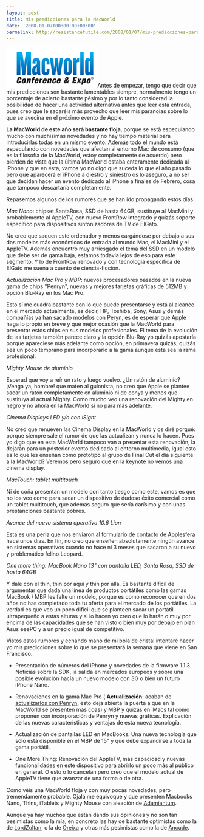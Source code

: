 ```yaml
---
layout: post
title: Mis predicciones para la MacWorld
date: '2008-01-07T00:00:00+00:00'
permalink: http://resistancefutile.com/2008/01/07/mis-predicciones-para-la-macworld/
---
```

<img src='/assets/macworld.png' alt='MacWorld' class="derecha" />Antes de empezar, tengo que decir que mis predicciones son bastante lamentables siempre, normalmente tengo un porcentaje de acierto bastante pésimo y por lo tanto considerad la posibilidad de hacer una actividad alternativa antes que leer esta entrada, pues creo que le sacaréis más provecho que leer mis paranoias sobre lo que se avecina en el próximo evento de Apple.

<strong>La MacWorld de este año será bastante floja</strong>, porque se està especulando mucho con muchisimas novedades y no hay tiempo material para introducirlas todas en un mismo evento. Además todo el mundo está especulando con novedades que afectan al entorno Mac de consumo (que es la filosofía de la MacWorld, estoy completamente de acuerdo) pero pierden de vista que la última MacWorld estaba enteramente dedicada al iPhone y que en ésta, vamos yo no digo que suceda lo que el año pasado pero que aparecerá el iPhone a diestro y siniestro os lo aseguro, a no ser que decidan hacer un evento dedicado al iPhone a finales de Febrero, cosa que tampoco descartaría completamente.

Repasemos algunos de los rumores que se han ido propagando estos días

<em>Mac Nano</em>: chipset SantaRosa, SSD de hasta 64GB, sustituye al MacMini y probablemente al AppleTV, con nuevo FrontRow integrado y quizás soporte específico para dispositivos sintonizadores de TV de ElGato.  

No creo que saquen este ordenador y menos cargándose por debajo a sus dos modelos más económicos de entrada al mundo Mac, el MacMini y el AppleTV. Además encuentro muy arriesgado el tema del SSD en un modelo que debe ser de gama baja, estamos todavía lejos de eso para este segmento. Y lo de FrontRow renovado y con tecnología específica de ElGato me suena a cuento de ciencia-ficción. 

<em>Actualización Mac Pro y MBP</em>: nuevos procesadores basados en la nueva gama de chips "Penryn", nuevas y mejores tarjetas gráficas de 512MB y opción Blu-Ray en los Mac Pro.

Esto sí me cuadra bastante con lo que puede presentarse y está al alcance en el mercado actualmente, es decir, HP, Toshiba, Sony, Asus y demás compañías ya han sacado modelos con Peryn, es de esperar que Apple haga lo propio en breve y qué mejor ocasión que la MacWorld para presentar estos chips en sus modelos profesionales. El tema de la evolución de las tarjetas también parece claro y la opción Blu-Ray yo quizás apostaría porque apareciese más adelante como opción, en primavera quizás, quizás sea un poco temprano para incorporarlo a la gama aunque ésta sea la rama profesional.

<em>Mighty Mouse de aluminio</em>

Esperad que voy a reír un rato y luego vuelvo. ¿Un ratón de aluminio? ¡Venga ya, hombre! que maten al guionista, no creo que Apple se plantee sacar un ratón completamente en aluminio ni de conya y menos que sustituya al actual Mighty. Como mucho veo una renovación del Mighty en negro y no ahora en la MacWorld si no para más adelante.

<em>Cinema Displays LED y/o con iSight</em>

No creo que renueven las Cinema Display en la MacWorld y os diré porqué: porque siempre sale el rumor de que las actualizan y nunca lo hacen. Pues yo digo que en esta MacWorld tampoco van a presentar esta renovación, la dejarán para un posterior evento dedicado al entorno multimedia, igual esto es lo que les enseñan como prototipo al grupo de Final Cut el día siguiente a la MacWorld? Veremos pero seguro que en la keynote no vemos una cinema display.

<em>MacTouch: tablet multitouch</em> 

Ni de coña presentan un modelo con tanto tiesgo como este, vamos es que no los veo como para sacar un dispositivo de dudoso éxito comercial como un tablet multitouch, que además seguro que sería carísimo y con unas prestanciones bastante pobres.

<em>Avance del nuevo sistema operativo 10.6 Lion</em>

Ésta es una perla que nos enviaron al formulario de contacto de Applesfera hace unos días. En fin, no creo que enseñen absolutamente ningún avance en sistemas operativos cuando no hace ni 3 meses que sacaron a su nuevo y problemático felino Leopard.

<em>One more thing: MacBook Nano 13" con pantalla LED, Santa Rosa, SSD de hasta 64GB</em> 

Y dale con el thin, thin por aquí y thin por allá. Es bastante difícil de argumentar que dada una línea de productos portátiles como las gamas MacBook / MBP  les falte un modelo, porque es como reconocer que en dos años no has completado toda tu oferta para el mercado de los portátiles. La verdad es que veo un poco difícil que se planteen sacar un portátil ultrapequeño a estas alturas y si lo hacen yo creo que lo harán o muy por encima de las capacidades que se han visto o bien muy por debajo en plan Asus eeePC y a un precio igual de competitivo.

Vistos estos rumores y echando mano de mi bola de cristal intentaré hacer yo mis predicciones sobre lo que se presentará la semana que viene en San Francisco.

- Presentación de números del iPhone y novedades de la firmware 1.1.3. Noticias sobre la SDK, la salida en mercados europeos y sobre una posible evolución hacía un nuevo modelo con 3G o bien un futuro iPhone Nano.

- Renovaciones en la gama <del datetime="2008-01-08T14:48:33+00:00">Mac Pro</del> ( <strong>Actualización</strong>: acaban de <a href="http://www.apple.com/pr/library/2008/01/08macpro.html">actualizarlos con Penryn</a>, esto deja abierta la puerta a que en la MacWorld se presenten más coas) y MBP y quizás en iMacs tal como proponen con incorporación de Penryn y nuevas gráficas. Explicación de las nuevas características y ventajas de esta nueva tecnología.

- Actualización de pantallas LED en MacBooks. Una nueva tecnología que sólo está disponible en el MBP de 15" y que debe expandirse a toda la gama portátil.

- One More Thing: Renovación del AppleTV, más capacidad y nuevas funcionalidades en este dispositivo para abrirlo un poco más al público en general. O esto o lo cancelan pero creo que el modelo actual de AppleTV tiene que avanzar de una forma o de otra.

Como véis una MacWorld floja y con muy pocas novedades, pero tremendamente probable. Ojalá me equivoque y que presenten Macbooks Nano, Thins, iTablets y Mighty Mouse con aleación de <a href="http://en.wikipedia.org/wiki/Adamantium_(comics)">Adamiantum</a>. 

Aunque ya hay muchos que están dando sus opiniones y no son tan pesimistas como la mía, en concreto las hay de bastante optimistas como la de <a href="http://lordzoltan.gafapasta.com/?p=425">LordZoltan</a>, o la de <a href="http://www.planetamac.es/la-macworld-2008-del-macbook-pro-nano-al-iphone-maxi/">Oreixa</a> y otras más pesimistas como la de <a href="http://www.ancude.net/myblog/2008/01/05/macworld-2008/">Ancude</a>.

